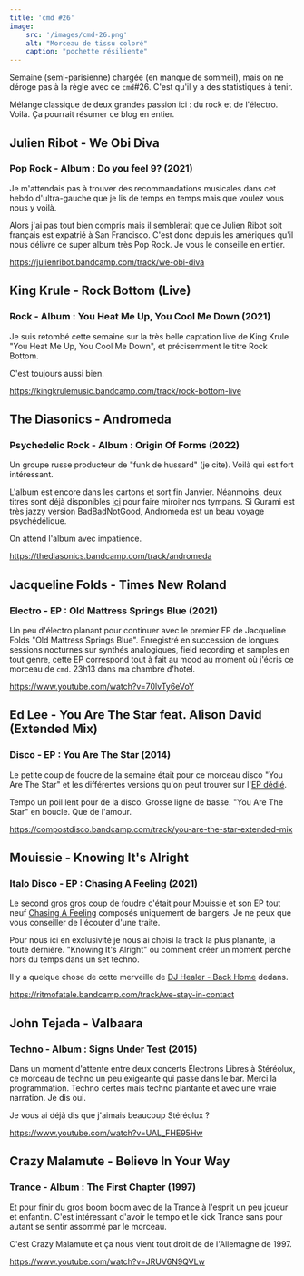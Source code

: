 ```yaml
---
title: 'cmd #26'
image:
    src: '/images/cmd-26.png'
    alt: "Morceau de tissu coloré"
    caption: "pochette résiliente"
---
```


Semaine (semi-parisienne) chargée (en manque de sommeil), mais on ne déroge pas
à la règle avec ce `cmd`#26. C'est qu'il y a des statistiques à tenir.

Mélange classique de deux grandes passion ici : du rock et de l'électro. Voilà.
Ça pourrait résumer ce blog en entier.

## Julien Ribot - We Obi Diva

### Pop Rock - Album : Do you feel 9? (2021)

Je m'attendais pas à trouver des recommandations musicales dans cet hebdo d'ultra-gauche que je lis de temps en temps mais que voulez vous nous y voilà.

Alors j'ai pas tout bien compris mais il semblerait que ce Julien Ribot soit français est expatrié à San Francisco. C'est donc depuis les amériques qu'il nous délivre ce super album très Pop Rock. Je vous le conseille en entier.

https://julienribot.bandcamp.com/track/we-obi-diva

## King Krule - Rock Bottom (Live)

### Rock - Album : You Heat Me Up, You Cool Me Down (2021)

Je suis retombé cette semaine sur la très belle captation live de King Krule "You Heat Me Up, You Cool Me Down", et précisemment le titre Rock Bottom.

C'est toujours aussi bien.

https://kingkrulemusic.bandcamp.com/track/rock-bottom-live

## The Diasonics - Andromeda

### Psychedelic Rock - Album : Origin Of Forms (2022)

Un groupe russe producteur de "funk de hussard" (je cite). Voilà qui est fort intéressant.

L'album est encore dans les cartons et sort fin Janvier. Néanmoins, deux titres sont déjà disponibles [ici](https://thediasonics.bandcamp.com/album/origin-of-forms) pour faire miroiter nos tympans. Si Gurami est très jazzy version BadBadNotGood, Andromeda est un beau voyage psychédélique.

On attend l'album avec impatience.

https://thediasonics.bandcamp.com/track/andromeda

## Jacqueline Folds - Times New Roland

### Electro - EP : Old Mattress Springs Blue (2021)

Un peu d'électro planant pour continuer avec le premier EP de Jacqueline Folds "Old Mattress Springs Blue". Enregistré en succession de longues sessions nocturnes sur synthés analogiques, field recording et samples en tout genre, cette EP correspond tout à fait au mood au moment où j'écris ce morceau de `cmd`. 23h13 dans ma chambre d'hotel.

https://www.youtube.com/watch?v=70lvTy6eVoY

## Ed Lee - You Are The Star feat. Alison David (Extended Mix)

### Disco - EP : You Are The Star (2014)

Le petite coup de foudre de la semaine était pour ce morceau disco "You Are The Star" et les différentes versions qu'on peut trouver sur l'[EP dédié](https://compostdisco.bandcamp.com/track/you-are-the-star-extended-mix).

Tempo un poil lent pour de la disco. Grosse ligne de basse. "You Are The Star" en boucle. Que de l'amour.

https://compostdisco.bandcamp.com/track/you-are-the-star-extended-mix

## Mouissie - Knowing It's Alright

### Italo Disco - EP : Chasing A Feeling (2021)

Le second gros gros coup de foudre c'était pour Mouissie et son EP tout neuf  [Chasing A Feeling](https://ritmofatale.bandcamp.com/album/chasing-a-feeling) composés uniquement de bangers. Je ne peux que vous conseiller de l'écouter d'une traite.

Pour nous ici en exclusivité je nous ai choisi la track la plus planante, la toute dernière. "Knowing It's Alright" ou comment créer un moment perché hors du temps dans un set techno.

Il y a quelque chose de cette merveille de [DJ Healer - Back Home](https://www.youtube.com/watch?v=FVAu-Kd34s8) dedans.

https://ritmofatale.bandcamp.com/track/we-stay-in-contact

## John Tejada - Valbaara

### Techno - Album : Signs Under Test (2015)

Dans un moment d'attente entre deux concerts Électrons Libres à Stéréolux, ce morceau de techno un peu exigeante qui passe dans le bar. Merci la programmation. Techno certes mais techno plantante et avec une vraie narration. Je dis oui.

Je vous ai déjà dis que j'aimais beaucoup Stéréolux ?

https://www.youtube.com/watch?v=UAL_FHE95Hw

## Crazy Malamute - Believe In Your Way

### Trance - Album : The First Chapter (1997)

Et pour finir du gros boom boom avec de la Trance à l'esprit un peu joueur et enfantin. C'est intéressant d'avoir le tempo et le kick Trance sans pour autant se sentir assommé par le morceau.

C'est Crazy Malamute et ça nous vient tout droit de de l'Allemagne de 1997.

https://www.youtube.com/watch?v=JRUV6N9QVLw

